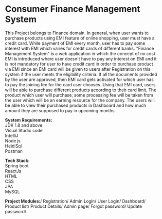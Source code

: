 # Consumer Finance Management System
 
This Project belongs to Finance domain. In general, when user wants to purchase products using EMI feature of online shopping, user must have a credit card. While payment of EMI every month, user has to pay some interest with EMI which varies for credit cards of different banks. "Finance Management System" is a web application in which the concept of no cost EMI is introduced where user doesn't have to pay any interest on EMI and it is not mandatory for user to have credit card in order to purchase product via EMI since an EMI card will be given to users after Registration on this system if the user meets the eligibility criteria. If all the documents provided by the user are approved, then EMI card gets activated for which user has to pay the joining fee for the card user chooses. Using that EMI card, users will be able to purchase different products according to their card limit. The product which user will purchase; some processing fee will be taken from the user which will be an earning resource for the company. The users will be able to view their purchased products in Dashboard and how much amount they are supposed to pay in upcoming months.

**System Requirements:**\
JDK 1.8 and above\
Visual Studio code\
IntelliJ\
Node js\
HeidiSql\
Postman

**Tech Stack:**\
Spring boot\
ReactJs\
HTML\
CSS\
JPA\
MySQL

**Project Modules:**/
Registration/
Admin Login/
User Login/
Dashboard/
Product list/
Product Details/
Admin page/
Forgot password/
Update password/
